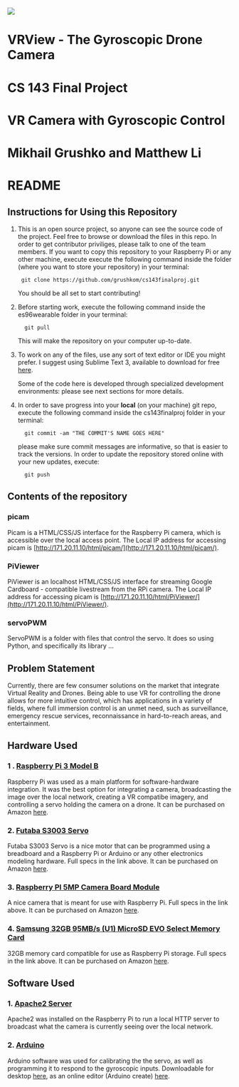 # ![](http://micro.seas.harvard.edu/images/SEASLogo_RGB.jpg)
# VRView - The Gyroscopic Drone Camera
# CS 143 Final Project
# VR Camera with Gyroscopic Control
# Mikhail Grushko and Matthew Li
# README

## Instructions for Using this Repository

1. This is an open source project, so anyone can see the source code of the project. Feel free to browse or download the files in this repo. In order to get contributor priviliges, please talk to one of the team members.
    If you want to copy this repository to your Raspberry Pi or any other machine, execute execute the following command inside the folder (where you want to store your repository) in your terminal:

        git clone https://github.com/grushkom/cs143finalproj.git

    You should be all set to start contributing!

2. Before starting work, execute the following command inside the es96wearable folder in your terminal:

         git pull

    This will make the repository on your computer up-to-date.

3. To work on any of the files, use any sort of text editor or IDE you might
prefer. I suggest using Sublime Text 3, available to download for free [here](https://www.sublimetext.com/3).

    Some of the code here is developed through specialized development environments: please see next sections for more details.

4. In order to save progress into your **local** (on your machine) git repo, execute the following command inside the cs143finalproj folder in your terminal:

         git commit -am "THE COMMIT'S NAME GOES HERE"

    please make sure commit messages are informative, so that is easier to track the versions.
    In order to update the repository stored online with your new updates, execute:

         git push

## Contents of the repository

### picam

Picam is a HTML/CSS/JS interface for the Raspberry Pi camera, which is accessible over the local access point. The Local IP address for accessing picam is [http://171.20.11.10/html/picam/](http://171.20.11.10/html/picam/).

### PiViewer

PiViewer is an localhost HTML/CSS/JS interface for streaming Google Cardboard - compatible livestream from the RPi camera. The Local IP address for accessing picam is [http://171.20.11.10/html/PiViewer/](http://171.20.11.10/html/PiViewer/).

### servoPWM

ServoPWM is a folder with files that control the servo. It does so using Python, and specifically its library ... 

## Problem Statement

Currently, there are few consumer solutions on the market that integrate Virtual Reality and Drones.
Being able to use VR for controlling the drone allows for more intuitive control, which has applications in a variety of fields, where full immersion control is an unmet need, such as surveillance, emergency rescue services, reconnaissance in hard-to-reach areas, and entertainment.

## Hardware Used

### 1 . [Raspberry Pi 3 Model B](https://www.raspberrypi.org)

Raspberry Pi was used as a main platform for software-hardware integration. It was the best option for integrating a camera, broadcasting the image over the local network, creating a VR compatibe imagery, and controlling a servo holding the camera on a drone. It can be purchased on Amazon [here](https://www.amazon.com/Raspberry-Pi-RASPBERRYPI3-MODB-1GB-Model-Motherboard/dp/B01CD5VC92/ref=sr_1_3?s=pc&ie=UTF8&qid=1511748097&sr=1-3&keywords=raspberry+pi).

### 2. [Futaba S3003 Servo](https://www.towerhobbies.com/cgi-bin/wti0001p?&I=LXH288)

Futaba S3003 Servo is a nice motor that can be programmed using a breadboard and a Raspberry Pi or Arduino or any other electronics modeling hardware. Full specs in the link above. It can be purchased on Amazon [here](https://www.amazon.com/Futaba-FUTM0031-S3003-Standard-Servo/dp/B0015H2V72/ref=sr_1_1?s=toys-and-games&ie=UTF8&qid=1511748433&sr=1-1&keywords=futaba+s3003).

### 3. [Raspberry PI 5MP Camera Board Module](https://www.sparkfun.com/products/14028)

A nice camera that is meant for use with Raspberry Pi. Full specs in the link above. It can be purchased on Amazon [here](https://www.amazon.com/Raspberry-5MP-Camera-Board-Module/dp/B00E1GGE40).

### 4. [Samsung 32GB 95MB/s (U1) MicroSD EVO Select Memory Card](https://www.samsung.com/us/computing/memory-storage/memory-cards/microsdhc-evo-select-memory-card-w--adapter-32gb--2017-model--mb-me32ga-am/)

32GB memory card compatible for use as Raspberry Pi storage. Full specs in the link above. It can be purchased on Amazon [here](https://www.amazon.com/dp/B01DOB6Y5Q/ref=sspa_dk_detail_6?psc=1).

## Software Used

### 1. [Apache2 Server](http://httpd.apache.org)

Apache2 was installed on the Raspberry Pi to run a local HTTP server to broadcast what the camera is currently seeing over the local network.

### 2. [Arduino](https://www.arduino.cc)

Arduino software was used for calibrating the the servo, as well as programming it to respond to the gyroscopic inputs. Downloadable for desktop [here](https://www.arduino.cc/en/Main/Software), as an online editor (Arduino create) [here](https://create.arduino.cc).

